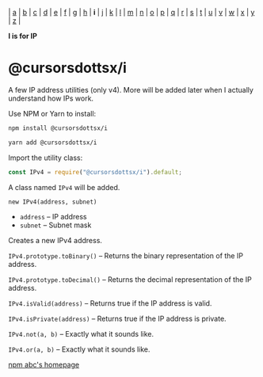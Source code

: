 | [a](https://www.npmjs.com/package/@cursorsdottsx/a)
| [b](https://www.npmjs.com/package/@cursorsdottsx/b)
| [c](https://www.npmjs.com/package/@cursorsdottsx/c)
| [d](https://www.npmjs.com/package/@cursorsdottsx/d)
| [e](https://www.npmjs.com/package/@cursorsdottsx/e)
| [f](https://www.npmjs.com/package/@cursorsdottsx/f)
| [g](https://www.npmjs.com/package/@cursorsdottsx/g)
| [h](https://www.npmjs.com/package/@cursorsdottsx/h)
| **i**
| [j](https://www.npmjs.com/package/@cursorsdottsx/j)
| [k](https://www.npmjs.com/package/@cursorsdottsx/k)
| [l](https://www.npmjs.com/package/@cursorsdottsx/l)
| [m](https://www.npmjs.com/package/@cursorsdottsx/m)
| [n](https://www.npmjs.com/package/@cursorsdottsx/n)
| [o](https://www.npmjs.com/package/@cursorsdottsx/o)
| [p](https://www.npmjs.com/package/@cursorsdottsx/p)
| [q](https://www.npmjs.com/package/@cursorsdottsx/q)
| [r](https://www.npmjs.com/package/@cursorsdottsx/r)
| [s](https://www.npmjs.com/package/@cursorsdottsx/s)
| [t](https://www.npmjs.com/package/@cursorsdottsx/t)
| [u](https://www.npmjs.com/package/@cursorsdottsx/u)
| [v](https://www.npmjs.com/package/@cursorsdottsx/v)
| [w](https://www.npmjs.com/package/@cursorsdottsx/w)
| [x](https://www.npmjs.com/package/@cursorsdottsx/x)
| [y](https://www.npmjs.com/package/@cursorsdottsx/y)
| [z](https://www.npmjs.com/package/@cursorsdottsx/z)
|

**I is for IP**

# @cursorsdottsx/i

A few IP address utilities (only v4). More will be added later when I actually understand how IPs work.

Use NPM or Yarn to install:

```bash
npm install @cursorsdottsx/i
```

```bash
yarn add @cursorsdottsx/i
```

Import the utility class:

```js
const IPv4 = require("@cursorsdottsx/i").default;
```

A class named `IPv4` will be added.

`new IPv4(address, subnet)`

-   `address` – IP address
-   `subnet` – Subnet mask

Creates a new IPv4 address.

`IPv4.prototype.toBinary()` – Returns the binary representation of the IP address.

`IPv4.prototype.toDecimal()` – Returns the decimal representation of the IP address.

`IPv4.isValid(address)` – Returns true if the IP address is valid.

`IPv4.isPrivate(address)` – Returns true if the IP address is private.

`IPv4.not(a, b)` – Exactly what it sounds like.

`IPv4.or(a, b)` – Exactly what it sounds like.

[npm abc's homepage](https://codepen.io/cursorsdottsx/full/KKWNRaY)
